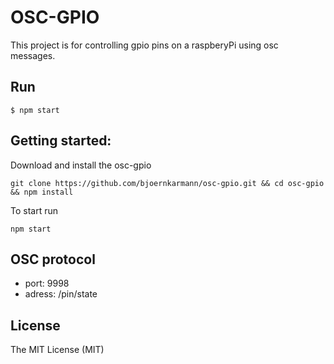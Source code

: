 # OSC-GPIO

This project is for controlling gpio pins on a raspberyPi using osc messages.

## Run

```
$ npm start
```


## Getting started:

Download and install the osc-gpio

```
git clone https://github.com/bjoernkarmann/osc-gpio.git && cd osc-gpio && npm install
```

To start run

``npm start``



## OSC protocol

- port: 9998
- adress: /pin/state

## License

The MIT License (MIT)

